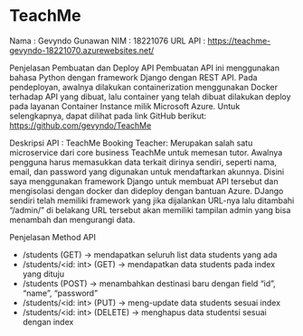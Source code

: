 # TeachMe
Nama : Gevyndo Gunawan 
NIM : 18221076 
URL API : https://teachme-gevyndo-18221070.azurewebsites.net/

Penjelasan Pembuatan dan Deploy API
Pembuatan API ini menggunakan bahasa Python dengan framework Django dengan REST API. Pada pendeployan, awalnya dilakukan containerization menggunakan Docker terhadap API yang dibuat, lalu container yang telah dibuat dilakukan deploy pada layanan Container Instance milik Microsoft Azure. 
Untuk selengkapnya, dapat dilihat pada link GitHub berikut:
https://github.com/gevyndo/TeachMe

Deskripsi API : 
TeachMe Booking Teacher: Merupakan salah satu microservice dari core business TeachMe untuk memesan tutor. Awalnya pengguna harus memasukkan data terkait dirinya sendiri, seperti nama, email, dan password yang digunakan untuk mendaftarkan akunnya.
Disini saya menggunakan framework Django untuk membuat API tersebut dan mengisolasi dengan docker dan dideploy dengan bantuan Azure. DJango sendiri telah memiliki framework yang jika dijalankan URL-nya lalu ditambahi “/admin/” di belakang URL tersebut akan memiliki tampilan admin yang bisa menambah dan mengurangi data.

Penjelasan Method API 
- /students (GET) → mendapatkan seluruh list data students yang ada
- /students/<id: int> (GET) → mendapatkan data students pada index yang dituju
- /students (POST) → menambahkan destinasi baru dengan field “id”, “name”, “password”
- /students/<id: int> (PUT) → meng-update data students sesuai index
- /students/<id: int> (DELETE) → menghapus data studentsi sesuai dengan index
